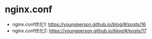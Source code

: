 nginx.conf
==========

* nginx.conf优化1: https://youngperson.github.io/blog/#/posts/16
* nginx.conf优化2: https://youngperson.github.io/blog/#/posts/17











